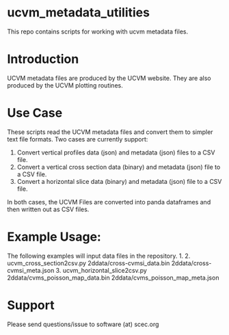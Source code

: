 # ucvm_metadata_utilities
This repo contains scripts for working with ucvm metadata files.

# Introduction
UCVM metadata files are produced by the UCVM website.
They are also produced by the UCVM plotting routines.

# Use Case
These scripts read the UCVM metadata files and convert them to simpler text file formats.
Two cases are currently support:
1. Convert vertical profiles data (json) and metadata (json) files to a CSV file.
2. Convert a vertical cross section data (binary) and metadata (json) file to a CSV file.
3. Convert a horizontal slice data (binary) and metadata (json) file to a CSV file.

In both cases, the UCVM Files are converted into panda dataframes and then written out as CSV files.

# Example Usage:
The following examples will input data files in the repository.
1. 
2. ucvm_cross_section2csv.py 2ddata/cross-cvmsi_data.bin 2ddata/cross-cvmsi_meta.json
3. ucvm_horizontal_slice2csv.py 2ddata/cvms_poisson_map_data.bin 2ddata/cvms_poisson_map_meta.json

# Support
Please send questions/issue to software (at) scec.org
